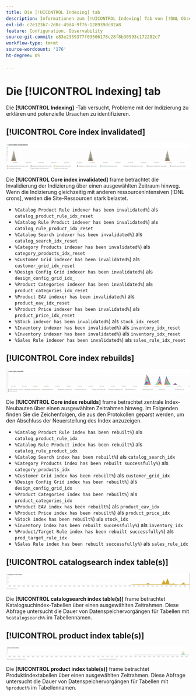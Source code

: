 ```yaml
---
title: Die [!UICONTROL Indexing] tab
description: Informationen zum [!UICONTROL Indexing] Tab von [!DNL Observation for Adobe Commerce].
exl-id: c7e123b7-2d0c-49d4-9f76-128939dc02a8
feature: Configuration, Observability
source-git-commit: e83e2359377f03506178c28f8b30993c172282c7
workflow-type: tm+mt
source-wordcount: '176'
ht-degree: 0%

---
```


# Die [!UICONTROL Indexing] tab

Die **[!UICONTROL Indexing]** -Tab versucht, Probleme mit der Indizierung zu erklären und potenzielle Ursachen zu identifizieren.

## [!UICONTROL Core index invalidated]

![Kernindex invalidiert](../../assets/tools/observation-for-adobe-commerce/indexing-tab-1.jpg)

Die **[!UICONTROL Core index invalidated]** frame betrachtet die Invalidierung der Indizierung über einen ausgewählten Zeitraum hinweg. Wenn die Indizierung gleichzeitig mit anderen ressourcenintensiven [!DNL crons], werden die Site-Ressourcen stark belastet.

* `%Catalog Product Rule indexer has been invalidated%`) als `catalog_product_rule_idx_reset`
* `%Catalog Rule Product indexer has been invalidated%`) als `catalog_rule_product_idx_reset`
* `%Catalog Search indexer has been invalidated%`) als `catalog_search_idx_reset`
* `%Category Products indexer has been invalidated%`) als `category_products_idx_reset`
* `%Customer Grid indexer has been invalidated%`) als `customer_grid_idx_reset`
* `%Design Config Grid indexer has been invalidated%`) als `design_config_grid_idx_`
* `%Product Categories indexer has been invalidated%`) als `product_categories_idx_reset`
* `%Product EAV indexer has been invalidated%`) als `product_eav_idx_reset`
* `%Product Price indexer has been invalidated%`) als `product_price_idx_reset`
* `%Stock indexer has been invalidated%`) als `stock_idx_reset`
* `%Inventory indexer has been invalidated%`) als `inventory_idx_reset`
* `%Inventory indexer has been invalidated%`) als `inventory_idx_reset`
* `%Sales Rule indexer has been invalidated%`) als `sales_rule_idx_reset`

## [!UICONTROL Core index rebuilds]

![Neubauten von Core-Indizes](../../assets/tools/observation-for-adobe-commerce/indexing-tab-2.jpg)

Die **[!UICONTROL Core index rebuilds]** frame betrachtet zentrale Index-Neubauten über einen ausgewählten Zeitrahmen hinweg. Im Folgenden finden Sie die Zeichenfolgen, die aus den Protokollen geparst werden, um den Abschluss der Neuerstellung des Index anzuzeigen.

* `%Catalog Product Rule index has been rebuilt%`) als `catalog_product_rule_idx`
* `%Catalog Rule Product index has been rebuilt%`) als `catalog_rule_product_idx`
* `%Catalog Search index has been rebuilt%`) als `catalog_search_idx`
* `%Category Products index has been rebuilt successfully%`) als `category_products_idx`
* `%Customer Grid index has been rebuilt%`) als `customer_grid_idx`
* `%Design Config Grid index has been rebuilt%`) als `design_config_grid_idx`
* `%Product Categories index has been rebuilt%`) als `product_categories_idx`
* `%Product EAV index has been rebuilt%`) als `product_eav_idx`
* `%Product Price index has been rebuilt%`) als `product_price_idx`
* `%Stock index has been rebuilt%`) als `stock_idx`
* `%Inventory index has been rebuilt successfully%`) als `inventory_idx`
* `%Product/Target Rule index has been rebuilt successfully%`) als `prod_target_rule_idx`
* `%Sales Rule index has been rebuilt successfully%`) als `sales_rule_idx`


## [!UICONTROL catalogsearch index table(s)]

![Katalogsuchindex-Tabelle(n)](../../assets/tools/observation-for-adobe-commerce/indexing-tab-3.jpg)

Die **[!UICONTROL catalogsearch index table(s)]** frame betrachtet Katalogsuchindex-Tabellen über einen ausgewählten Zeitrahmen. Diese Abfrage untersucht die Dauer von Datenspeichervorgängen für Tabellen mit `%catalogsearch%` im Tabellennamen.

## [!UICONTROL product index table(s)]

![Produktindex-Tabelle(n)](../../assets/tools/observation-for-adobe-commerce/indexing-tab-4.jpg)

Die **[!UICONTROL product index table(s)]** frame betrachtet Produktindextabellen über einen ausgewählten Zeitrahmen. Diese Abfrage untersucht die Dauer von Datenspeichervorgängen für Tabellen mit `%product%` im Tabellennamen.
